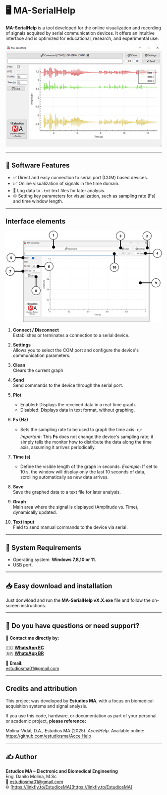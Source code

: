 # 🖥️ MA-SerialHelp

**MA-SerialHelp** is a tool developed for the online visualization and recording of signals acquired by serial communication devices. It offers an intuitive interface and is optimized for educational, research, and experimental use.

![Interfaz MA-SerialHelp](img/Product.png)

---

## 🚀 Software Features

- ✅ Direct and easy connection to serial port (COM) based devices.
- 📈 Online visualization of signals in the time domain.
- 💾 Log data to `.txt` text files for later analysis.
- ⚙️ Setting key parameters for visualization, such as sampling rate (Fs) and time window length.

---

## Interface elements

![Interfaz MA-SerialHelp](img/System.png)

1. **Connect / Disconnect**  
   Establishes or terminates a connection to a serial device.

2. **Settings**  
   Allows you to select the COM port and configure the device's communication parameters.

3. **Clean**  
   Clears the current graph

4. **Send**  
   Send commands to the device through the serial port.

5. **Plot**  
   - Enabled: Displays the received data in a real-time graph.
   - Disabled: Displays data in text format, without graphing.

6. **Fs (Hz)**  
   - Sets the sampling rate to be used to graph the time axis.
   👉 *Important*: This **Fs** does not change the device's sampling rate; it simply tells the monitor how to distribute the data along the time axis, assuming it arrives periodically.

7. **Time (s)**  
   - Define the visible length of the graph in seconds.
   *Example*: If set to 10 s, the window will display only the last 10 seconds of data, scrolling automatically as new data arrives.

8. **Save**  
   Save the graphed data to a text file for later analysis.

9. **Graph**  
   Main area where the signal is displayed (Amplitude vs. Time), dynamically updated.

10. **Text input**  
   Field to send manual commands to the device via serial.

---

## 📌 System Requirements

- Operating system: **Windows 7,8,10 or 11**.
- USB port.

---

## 📥 Easy download and installation

Just donwload and run the **MA-SerialHelp vX.X.exe** file and follow the on-screen instructions.

---

## 📣 Do you have questions or need support?

📲 **Contact me directly by:**  

🇪🇨 [**WhatsApp EC**](https://wa.me/593979287659?text=Hello%21+I+wish+to+purchase+the+device+%2AAccelHelp)  
🇧🇷 [**WhatsApp BR**](https://wa.me/5521998957829?text=Hello%21+I+wish+to+purchase+the+device+%2AAccelHelp)

📧 **Email:**  
estudiosma01@gmail.com

---

## Credits and attribution

This project was developed by **Estudios MA**, with a focus on biomedical acquisition systems and signal analysis.

If you use this code, hardware, or documentation as part of your personal or academic project, **please reference:**

Molina-Vidal, D.A., Estudios MA (2025). *AccelHelp*. Available online: https://github.com/estudiosma/AccelHelp

---

## ✍️ Author

**Estudios MA – Electronic and Biomedical Engineering**  
Eng. Danilo Molina, M.Sc  
📧 estudiosma01@gmail.com  
🌐 [https://linkfly.to/EstudiosMA](https://linkfly.to/EstudiosMA)